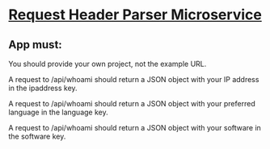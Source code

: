 # [Request Header Parser Microservice](https://www.freecodecamp.org/learn/apis-and-microservices/apis-and-microservices-projects/request-header-parser-microservice)

## App must:

You should provide your own project, not the example URL.

A request to /api/whoami should return a JSON object with your IP address in the ipaddress key.

A request to /api/whoami should return a JSON object with your preferred language in the language key.

A request to /api/whoami should return a JSON object with your software in the software key.